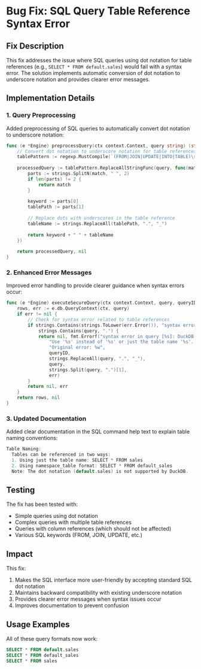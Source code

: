 # Bug Fix: SQL Query Table Reference Syntax Error

## Fix Description

This fix addresses the issue where SQL queries using dot notation for table references (e.g., `SELECT * FROM default.sales`) would fail with a syntax error. The solution implements automatic conversion of dot notation to underscore notation and provides clearer error messages.

## Implementation Details

### 1. Query Preprocessing

Added preprocessing of SQL queries to automatically convert dot notation to underscore notation:

```go
func (e *Engine) preprocessQuery(ctx context.Context, query string) (string, error) {
    // Convert dot notation to underscore notation for table references
    tablePattern := regexp.MustCompile(`(FROM|JOIN|UPDATE|INTO|TABLE)\s+([a-zA-Z_][a-zA-Z0-9_]*\.[a-zA-Z_][a-zA-Z0-9_]*)`)
    
    processedQuery := tablePattern.ReplaceAllStringFunc(query, func(match string) string {
        parts := strings.SplitN(match, " ", 2)
        if len(parts) != 2 {
            return match
        }
        
        keyword := parts[0]
        tablePath := parts[1]
        
        // Replace dots with underscores in the table reference
        tableName := strings.ReplaceAll(tablePath, ".", "_")
        
        return keyword + " " + tableName
    })
    
    return processedQuery, nil
}
```

### 2. Enhanced Error Messages

Improved error handling to provide clearer guidance when syntax errors occur:

```go
func (e *Engine) executeSecureQuery(ctx context.Context, query, queryID string) (*sql.Rows, error) {
    rows, err := e.db.QueryContext(ctx, query)
    if err != nil {
        // Check for syntax error related to table references
        if strings.Contains(strings.ToLower(err.Error()), "syntax error") &&
            strings.Contains(query, ".") {
            return nil, fmt.Errorf("syntax error in query [%s]: DuckDB requires table names to use underscores instead of dots. "+
                "Use '%s' instead of '%s' or just the table name '%s'. "+
                "Original error: %w",
                queryID,
                strings.ReplaceAll(query, ".", "_"),
                query,
                strings.Split(query, ".")[1],
                err)
        }
        return nil, err
    }
    return rows, nil
}
```

### 3. Updated Documentation

Added clear documentation in the SQL command help text to explain table naming conventions:

```go
Table Naming:
  Tables can be referenced in two ways:
  1. Using just the table name: SELECT * FROM sales
  2. Using namespace_table format: SELECT * FROM default_sales
  Note: The dot notation (default.sales) is not supported by DuckDB.
```

## Testing

The fix has been tested with:

- Simple queries using dot notation
- Complex queries with multiple table references
- Queries with column references (which should not be affected)
- Various SQL keywords (FROM, JOIN, UPDATE, etc.)

## Impact

This fix:

1. Makes the SQL interface more user-friendly by accepting standard SQL dot notation
2. Maintains backward compatibility with existing underscore notation
3. Provides clearer error messages when syntax issues occur
4. Improves documentation to prevent confusion

## Usage Examples

All of these query formats now work:

```sql
SELECT * FROM default.sales
SELECT * FROM default_sales
SELECT * FROM sales
```
